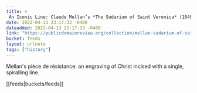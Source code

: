 ```yaml
---
title: > 
 An Iconic Line: Claude Mellan’s *The Sudarium of Saint Veronica* (1649)
date: 2022-04-13 23:17:33 -0400
dateadded: 2022-04-13 23:17:33 -0400
link: "https://publicdomainreview.org/collection/mellan-sudarium-of-saint-veronica"
bucket: feeds
layout: urlnote
tags: ["history"]
--- 
```

Mellan's pièce de résistance: an engraving of Christ incised with a single, spiralling line. 
 <!-- end excerpt --> 
<div class='bucket'>[[feeds|buckets/feeds]]</div> 
